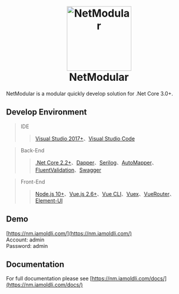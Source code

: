 <h1 align="center">
  <img src="https://github.com/iamoldli/NetModular/blob/master/docs/src/.vuepress/public/images/logo.png" alt="NetModular" width="175"/>
<br>
NetModular
</h1>

NetModular is a modular quickly develop solution for .Net Core 3.0+.

## Develop Environment

> IDE
>
> > [Visual Studio 2017+](https://visualstudio.microsoft.com/zh-hans/downloads/)、[Visual Studio Code](https://code.visualstudio.com/)

> Back-End
>
> > [.Net Core 2.2+](https://dotnet.microsoft.com/download)、[Dapper](https://github.com/StackExchange/Dapper)、[Serilog](https://serilog.net/)、[AutoMapper](https://automapper.org/)、[FluentValidation](https://fluentvalidation.net)、[Swagger](https://github.com/domaindrivendev/Swashbuckle.AspNetCore)

> Front-End
>
> > [Node.js 10+](https://nodejs.org/en/)、[Vue.js 2.6+](https://cn.vuejs.org/)、[Vue CLI](https://cli.vuejs.org/zh/guide/)、[Vuex](https://vuex.vuejs.org/zh/)、[VueRouter](https://router.vuejs.org/zh/)、[Element-UI](https://element.eleme.cn/#/zh-CN/component/installation)

## Demo

[https://nm.iamoldli.com/](https://nm.iamoldli.com/)  
Account: admin  
Password: admin

## Documentation

For full documentation please see [https://nm.iamoldli.com/docs/](https://nm.iamoldli.com/docs/)

